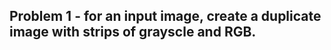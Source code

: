 ## Problem 1 - for an input image, create a duplicate image with strips of grayscle and RGB.

##   

